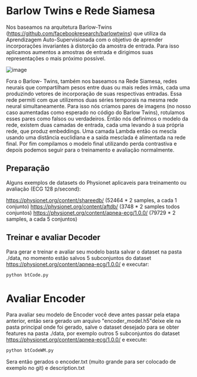 # Barlow Twins e Rede Siamesa

 Nos baseamos na arquitetura Barlow-Twins (https://github.com/facebookresearch/barlowtwins) que utiliza da Aprendizagem Auto-Supervisionada com o objetivo de aprender incorporações invariantes à distorção da amostra de entrada. Para isso aplicamos aumentos a amostras de entrada e dirigimos suas representações o mais próximo possível. 
 
 ![image](https://user-images.githubusercontent.com/60801559/230993543-0fdb7872-cc76-40af-94b1-e343cc4becfe.png)

  Fora o Barlow- Twins, também nos baseamos na Rede Siamesa, redes neurais que compartilham pesos entre duas ou mais redes irmãs, cada uma produzindo vetores de incorporação de suas respectivas entradas. Essa rede permiti com que utilizemos duas séries temporais na mesma rede neural simultaneamente.
 Para isso nós criamos pares de imagens (no nosso caso aumentadas como esperado no código do Barlow Twins), rotulamos esses pares como falsos ou verdadeiros. Então nós definimos o modelo da rede, existem duas camadas de entrada, cada uma levando à sua própria rede, que produz embeddings. Uma camada Lambda então os mescla usando uma distância euclidiana e a saída mesclada é alimentada na rede final. Por fim compilamos o modelo final utilizando perda contrastiva e depois podemos seguir para o treinamento e avaliação normalmente. 
 

## Preparação 
Alguns exemplos de datasets do Physionet aplicaveis para treinamento ou avaliação (ECG 128 p/second):

https://physionet.org/content/shareedb/ (52464 * 2 samples, a cada 1 conjunto)
https://physionet.org/content/aftdb/ (3748 * 2 samples todos conjuntos)
https://physionet.org/content/apnea-ecg/1.0.0/ (79729 * 2 samples, a cada 5 conjuntos) 

## Treinar e avaliar Decoder

Para gerar e treinar e avaliar seu modelo basta salvar o dataset na pasta ./data, no momento estão salvos 5 subconjuntos do dataset https://physionet.org/content/apnea-ecg/1.0.0/ e executar:

```bash
python btCode.py
``` 

# Avaliar Encoder

Para avaliar seu modelo de Encoder você deve antes passar pela etapa anterior, então sera gerado um arquivo "encoder_model.h5"deixe ele na pasta principal onde foi gerado, salve o dataset desejado para se obter features na pasta ./data, por exemplo outros 5 subconjuntos do dataset https://physionet.org/content/apnea-ecg/1.0.0/ e execute:


```bash
python btCodeWM.py 
``` 

Sera então gerados o encoder.txt (muito grande para ser colocado de exemplo no git) e description.txt
